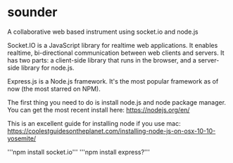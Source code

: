 # sounder
A collaborative web based instrument using socket.io and node.js

Socket.IO is a JavaScript library for realtime web applications. It enables realtime, bi-directional communication between web clients and servers. It has two parts: a client-side library that runs in the browser, and a server-side library for node.js.

Express.js is a Node.js framework. It's the most popular framework as of now (the most starred on NPM).


The first thing you need to do is install node.js and node package manager.
You can get the most recent install here: https://nodejs.org/en/

This is an excellent guide for installing node if you use mac: https://coolestguidesontheplanet.com/installing-node-js-on-osx-10-10-yosemite/


'''npm install socket.io'''
'''npm install express?'''
